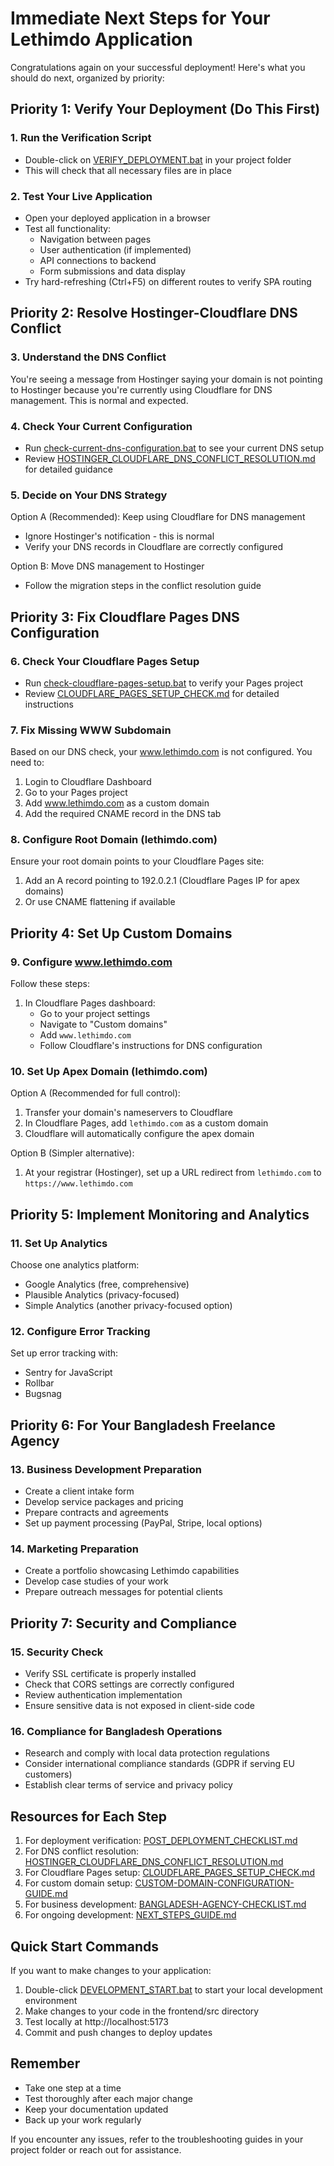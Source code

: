 # Immediate Next Steps for Your Lethimdo Application

Congratulations again on your successful deployment! Here's what you should do next, organized by priority:

## Priority 1: Verify Your Deployment (Do This First)

### 1. Run the Verification Script
- Double-click on [VERIFY_DEPLOYMENT.bat](file:///C:/Users/user/lethimdo/VERIFY_DEPLOYMENT.bat) in your project folder
- This will check that all necessary files are in place

### 2. Test Your Live Application
- Open your deployed application in a browser
- Test all functionality:
  - Navigation between pages
  - User authentication (if implemented)
  - API connections to backend
  - Form submissions and data display
- Try hard-refreshing (Ctrl+F5) on different routes to verify SPA routing

## Priority 2: Resolve Hostinger-Cloudflare DNS Conflict

### 3. Understand the DNS Conflict
You're seeing a message from Hostinger saying your domain is not pointing to Hostinger because you're currently using Cloudflare for DNS management. This is normal and expected.

### 4. Check Your Current Configuration
- Run [check-current-dns-configuration.bat](file:///C:/Users/user/lethimdo/check-current-dns-configuration.bat) to see your current DNS setup
- Review [HOSTINGER_CLOUDFLARE_DNS_CONFLICT_RESOLUTION.md](file:///C:/Users/user/lethimdo/HOSTINGER_CLOUDFLARE_DNS_CONFLICT_RESOLUTION.md) for detailed guidance

### 5. Decide on Your DNS Strategy
Option A (Recommended): Keep using Cloudflare for DNS management
- Ignore Hostinger's notification - this is normal
- Verify your DNS records in Cloudflare are correctly configured

Option B: Move DNS management to Hostinger
- Follow the migration steps in the conflict resolution guide

## Priority 3: Fix Cloudflare Pages DNS Configuration

### 6. Check Your Cloudflare Pages Setup
- Run [check-cloudflare-pages-setup.bat](file:///C:/Users/user/lethimdo/check-cloudflare-pages-setup.bat) to verify your Pages project
- Review [CLOUDFLARE_PAGES_SETUP_CHECK.md](file:///C:/Users/user/lethimdo/CLOUDFLARE_PAGES_SETUP_CHECK.md) for detailed instructions

### 7. Fix Missing WWW Subdomain
Based on our DNS check, your www.lethimdo.com is not configured. You need to:
1. Login to Cloudflare Dashboard
2. Go to your Pages project
3. Add www.lethimdo.com as a custom domain
4. Add the required CNAME record in the DNS tab

### 8. Configure Root Domain (lethimdo.com)
Ensure your root domain points to your Cloudflare Pages site:
1. Add an A record pointing to 192.0.2.1 (Cloudflare Pages IP for apex domains)
2. Or use CNAME flattening if available

## Priority 4: Set Up Custom Domains

### 9. Configure www.lethimdo.com
Follow these steps:
1. In Cloudflare Pages dashboard:
   - Go to your project settings
   - Navigate to "Custom domains"
   - Add `www.lethimdo.com`
   - Follow Cloudflare's instructions for DNS configuration

### 10. Set Up Apex Domain (lethimdo.com)
Option A (Recommended for full control):
1. Transfer your domain's nameservers to Cloudflare
2. In Cloudflare Pages, add `lethimdo.com` as a custom domain
3. Cloudflare will automatically configure the apex domain

Option B (Simpler alternative):
1. At your registrar (Hostinger), set up a URL redirect from `lethimdo.com` to `https://www.lethimdo.com`

## Priority 5: Implement Monitoring and Analytics

### 11. Set Up Analytics
Choose one analytics platform:
- Google Analytics (free, comprehensive)
- Plausible Analytics (privacy-focused)
- Simple Analytics (another privacy-focused option)

### 12. Configure Error Tracking
Set up error tracking with:
- Sentry for JavaScript
- Rollbar
- Bugsnag

## Priority 6: For Your Bangladesh Freelance Agency

### 13. Business Development Preparation
- Create a client intake form
- Develop service packages and pricing
- Prepare contracts and agreements
- Set up payment processing (PayPal, Stripe, local options)

### 14. Marketing Preparation
- Create a portfolio showcasing Lethimdo capabilities
- Develop case studies of your work
- Prepare outreach messages for potential clients

## Priority 7: Security and Compliance

### 15. Security Check
- Verify SSL certificate is properly installed
- Check that CORS settings are correctly configured
- Review authentication implementation
- Ensure sensitive data is not exposed in client-side code

### 16. Compliance for Bangladesh Operations
- Research and comply with local data protection regulations
- Consider international compliance standards (GDPR if serving EU customers)
- Establish clear terms of service and privacy policy

## Resources for Each Step

1. For deployment verification: [POST_DEPLOYMENT_CHECKLIST.md](file:///C:/Users/user/lethimdo/POST_DEPLOYMENT_CHECKLIST.md)
2. For DNS conflict resolution: [HOSTINGER_CLOUDFLARE_DNS_CONFLICT_RESOLUTION.md](file:///C:/Users/user/lethimdo/HOSTINGER_CLOUDFLARE_DNS_CONFLICT_RESOLUTION.md)
3. For Cloudflare Pages setup: [CLOUDFLARE_PAGES_SETUP_CHECK.md](file:///C:/Users/user/lethimdo/CLOUDFLARE_PAGES_SETUP_CHECK.md)
4. For custom domain setup: [CUSTOM-DOMAIN-CONFIGURATION-GUIDE.md](file:///C:/Users/user/lethimdo/CUSTOM-DOMAIN-CONFIGURATION-GUIDE.md)
5. For business development: [BANGLADESH-AGENCY-CHECKLIST.md](file:///C:/Users/user/lethimdo/BANGLADESH-AGENCY-CHECKLIST.md)
6. For ongoing development: [NEXT_STEPS_GUIDE.md](file:///C:/Users/user/lethimdo/NEXT_STEPS_GUIDE.md)

## Quick Start Commands

If you want to make changes to your application:

1. Double-click [DEVELOPMENT_START.bat](file:///C:/Users/user/lethimdo/DEVELOPMENT_START.bat) to start your local development environment
2. Make changes to your code in the frontend/src directory
3. Test locally at http://localhost:5173
4. Commit and push changes to deploy updates

## Remember

- Take one step at a time
- Test thoroughly after each major change
- Keep your documentation updated
- Back up your work regularly

If you encounter any issues, refer to the troubleshooting guides in your project folder or reach out for assistance.